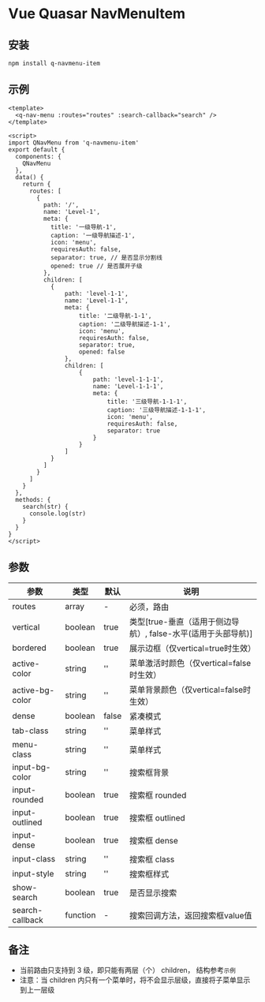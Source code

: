# Vue Quasar NavMenuItem

## 安装

```shell
npm install q-navmenu-item
```

## 示例

```vue
<template>
  <q-nav-menu :routes="routes" :search-callback="search" />
</template>

<script>
import QNavMenu from 'q-navmenu-item'
export default {
  components: {
    QNavMenu
  },
  data() {
    return {
      routes: [
        {
          path: '/',
          name: 'Level-1',
          meta: {
            title: '一级导航-1',
            caption: '一级导航描述-1',
            icon: 'menu',
            requiresAuth: false,
            separator: true, // 是否显示分割线
            opened: true // 是否展开子级
          },
          children: [
            {
                path: 'level-1-1',
                name: 'Level-1-1',
                meta: {
                    title: '二级导航-1-1',
                    caption: '二级导航描述-1-1',
                    icon: 'menu',
                    requiresAuth: false,
                    separator: true,
                    opened: false
                },
                children: [
                    {
                        path: 'level-1-1-1',
                        name: 'Level-1-1-1',
                        meta: {
                            title: '三级导航-1-1-1',
                            caption: '三级导航描述-1-1-1',
                            icon: 'menu',
                            requiresAuth: false,
                            separator: true
                        }
                    }
                ]
            }
          ]
        }
      ]
    }
  },
  methods: {
    search(str) {
      console.log(str)
    }
  }
}
</script>
```

## 参数

| 参数                 | 类型     | 默认  | 说明                                       |
| -------------------- | -------- | ----- | ------------------------------------------ |
| routes               | array    | -     | 必须，路由                                 |
| vertical            | boolean   | true  | 类型[true-垂直（适用于侧边导航）, false-水平(适用于头部导航)] |
| bordered        | boolean  | true | 展示边框（仅vertical=true时生效） |
| active-color | string   | ''    | 菜单激活时颜色（仅vertical=false时生效） |
| active-bg-color | string | '' | 菜单背景颜色（仅vertical=false时生效） |
| dense | boolean | false | 紧凑模式 |
| tab-class | string | '' | 菜单样式 |
| menu-class | string | '' | 菜单样式 |
| input-bg-color       | string   | '' | 搜索框背景                                 |
| input-rounded        | boolean  | true  | 搜索框 rounded                             |
| input-outlined       | boolean  | true  | 搜索框 outlined                            |
| input-dense          | boolean  | true  | 搜索框 dense                               |
| input-class | string   | ''    | 搜索框 class                 |
| input-style | string | '' | 搜索框样式 |
| show-search          | boolean  | true  | 是否显示搜索                               |
| search-callback      | function | -     | 搜索回调方法，返回搜索框value值            |

## 备注

* 当前路由只支持到 3 级，即只能有两层（个） children， 结构参考`示例`
* 注意：当 children 内只有一个菜单时，将不会显示层级，直接将子菜单显示到上一层级

